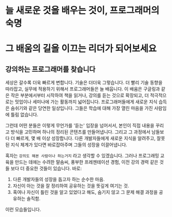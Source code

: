 # 늘 새로운 것을 배우는 것이, 프로그래머의 숙명
# 그 배움의 길을 이끄는 리더가 되어보세요
## 강의하는 프로그래머를 찾습니다

세상은 갈수록 더욱 빠르게 변합니다. 기술은 더더욱 그렇습니다. 더 빨리 기술 동향을 따라잡고, 실무에 적용하기 위해서 프로그래머들은 늘 배웁니다. 이 배움은 구글링과 같은 작은 부분에서부터 시작하여 책을 읽거나, 강의를 듣는 것으로 확장되고, 더 적극적으로는 밋업이나 세미나에 가는 활동까지 넓어집니다. 프로그래머들에게 새로운 지식 습득은 숨쉬기와 같은 당연한 일상입니다. 그들은 학습에 대해 가장 열린 마음을 가진 사람임에 틀림 없습니다.

그런데 어떤 분들은 이렇게 무언가를 '듣는' 입장을 넘어서서, 본인이 직접 내용을 꾸리고 방식을 고민하며 하나의 정리된 콘텐츠를 만들어냅니다. 그리고 그 과정에서 남들보다 더 빠르게, 몇 배 이상 성장합니다. 다른 개발자들에게 새로운 지식을 알려주고, 잘못된 지식 체계가 있다면 바로잡아주며 그들의 성장을 이끌어냅니다.

혹자는 `강의도 해본 사람이나 하는거지` 라고 생각할 수 있겠습니다. 그러나 프로그래밍 교육을 만드는 데에는 수려한 말솜씨, 풍부한 프레젠테이션 경험, 이전 강의 경력 같은 것들 보다 더 중요한 것들이 있습니다. 바로:

1. 다른 개발자들의 성장을 돕고자 하는 순수한 마음.
2. 자신이 아는 것을 잘 정리하여 공유하는 것을 뜻깊게 여기는 것.
3. 혹여나 자신이 틀린 것을 알고 있었다고 해도, 숨기지 않고 그 문제 해결 과정을 공유하는 솔직함.

이런 모습들입니다.

## 